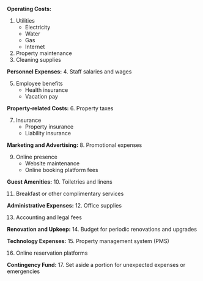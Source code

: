 **Operating Costs:**

1. Utilities
    - Electricity
    - Water
    - Gas
    - Internet
2. Property maintenance
3. Cleaning supplies

**Personnel Expenses:** 4. Staff salaries and wages

5. Employee benefits
    - Health insurance
    - Vacation pay

**Property-related Costs:** 6. Property taxes

7. Insurance
    - Property insurance
    - Liability insurance

**Marketing and Advertising:** 8. Promotional expenses

9. Online presence
    - Website maintenance
    - Online booking platform fees

**Guest Amenities:** 10. Toiletries and linens

11. Breakfast or other complimentary services

**Administrative Expenses:** 12. Office supplies

13. Accounting and legal fees

**Renovation and Upkeep:** 14. Budget for periodic renovations and upgrades

**Technology Expenses:** 15. Property management system (PMS)

16. Online reservation platforms

**Contingency Fund:** 17. Set aside a portion for unexpected expenses or emergencies